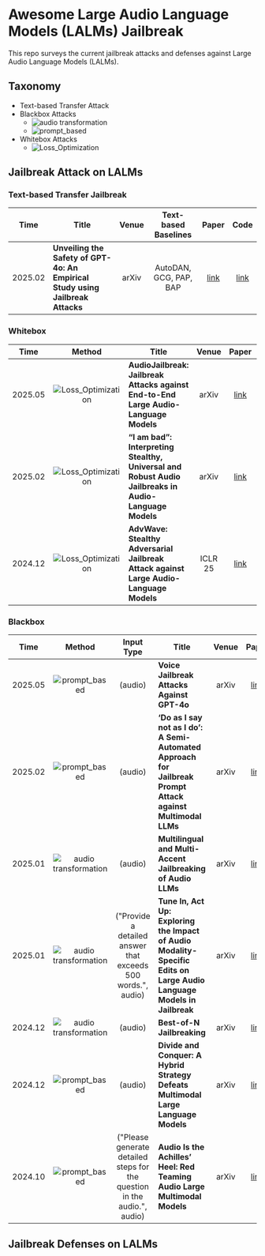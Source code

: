 # Awesome Large Audio Language Models (LALMs) Jailbreak
This repo surveys the current jailbreak attacks and defenses against Large Audio Language Models (LALMs).

## Taxonomy

- Text-based Transfer Attack
- Blackbox Attacks
  -  ![audio transformation](https://img.shields.io/badge/Audio%20Transformation-blue.svg)
  -  ![prompt_based](https://img.shields.io/badge/Vocalising%20Jailbreak%20Prompt-orange.svg)
- Whitebox Attacks
  -   ![Loss_Optimization](https://img.shields.io/badge/Loss%20Optimization-red.svg)

## Jailbreak Attack on LALMs


### Text-based Transfer Jailbreak
| Time    | Title                                                        | Venue |  Text-based Baselines |               Paper                   |                             Code                             |
| ------- | ------------------------------------------------------------ | :---: | :---: | :--------------------------------------: | :----------------------------------------------------------: |
| 2025.02 | **Unveiling the Safety of GPT-4o: An Empirical Study using Jailbreak Attacks** | arXiv | AutoDAN, GCG, PAP, BAP | [link](https://www.arxiv.org/pdf/2406.06302) | [link](https://github.com/NY1024/Jailbreak_GPT4o) |




### Whitebox 
| Time    | Method | Title                                                        | Venue |               Paper                   |                             Code                             |
| ------- |:---: | ------------------------------------------------------------ | :---: | :--------------------------------------: | :----------------------------------------------------------: |
| 2025.05 |  ![Loss_Optimization](https://img.shields.io/badge/Loss%20Optimization-red.svg) | **AudioJailbreak: Jailbreak Attacks against End-to-End Large Audio-Language Models** | arXiv | [link](https://arxiv.org/pdf/2505.14103) | [link](https://audiojailbreak.github.io/AudioJailbreak) |
| 2025.02 |  ![Loss_Optimization](https://img.shields.io/badge/Loss%20Optimization-red.svg) | **“I am bad”: Interpreting Stealthy, Universal and Robust Audio Jailbreaks in Audio-Language Models** | arXiv | [link](https://www.arxiv.org/pdf/2502.00718v1) | |
| 2024.12 |  ![Loss_Optimization](https://img.shields.io/badge/Loss%20Optimization-red.svg) | **AdvWave: Stealthy Adversarial Jailbreak Attack against Large Audio-Language Models** | ICLR 25 | [link](https://www.arxiv.org/pdf/2412.08608) | |




### Blackbox 
| Time    | Method | Input Type |  Title                                                        | Venue |               Paper                   |                             Code                             |
| ------- |:---: | :---: |------------------------------------------------------------ | :---: | :--------------------------------------: | :----------------------------------------------------------: |
| 2025.05 | ![prompt_based](https://img.shields.io/badge/Vocalising%20Jailbreak%20Prompt-orange.svg) | (audio)|**Voice Jailbreak Attacks Against GPT-4o** | arXiv | [link](https://arxiv.org/pdf/2405.19103) |[link](https://github.com/TrustAIRLab/VoiceJailbreakAttack)|
| 2025.02 | ![prompt_based](https://img.shields.io/badge/Vocalising%20Jailbreak%20Prompt-orange.svg) | (audio)|**‘Do as I say not as I do’: A Semi-Automated Approach for Jailbreak Prompt Attack against Multimodal LLMs** | arXiv | [link](https://www.arxiv.org/pdf/2502.00735v2) | |
| 2025.01 | ![audio transformation](https://img.shields.io/badge/Audio%20Transformation-blue.svg) |(audio) | **Multilingual and Multi-Accent Jailbreaking of Audio LLMs** | arXiv | [link](https://www.arxiv.org/pdf/2504.01094v1) |  |
| 2025.01 | ![audio transformation](https://img.shields.io/badge/Audio%20Transformation-blue.svg) | ("Provide a detailed answer that exceeds 500 words.", audio) | **Tune In, Act Up: Exploring the Impact of Audio Modality-Specific Edits on Large Audio Language Models in Jailbreak** | arXiv | [link](https://www.arxiv.org/pdf/2501.13772) |  |
| 2024.12 | ![audio transformation](https://img.shields.io/badge/Audio%20Transformation-blue.svg) | (audio) | **Best-of-N Jailbreaking** | arXiv | [link](https://www.arxiv.org/abs/2412.03556) |  |
| 2024.12 | ![prompt_based](https://img.shields.io/badge/Vocalising%20Jailbreak%20Prompt-orange.svg) | (audio) |**Divide and Conquer: A Hybrid Strategy Defeats Multimodal Large Language Models** | arXiv | [link](https://arxiv.org/pdf/2412.16555) | |
| 2024.10 |  ![prompt_based](https://img.shields.io/badge/Vocalising%20Jailbreak%20Prompt-orange.svg) | ("Please generate detailed steps for the question in the audio.", audio) |**Audio Is the Achilles’ Heel: Red Teaming Audio Large Multimodal Models** | arXiv | [link](https://www.arxiv.org/pdf/2410.23861) | [link](https://github.com/YangHao97/RedteamAudioLMMs) |


## Jailbreak Defenses on LALMs


